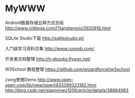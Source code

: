 # MyWWW

Android数据存储五种方式总结
http://www.cnblogs.com/ITtangtang/p/3920916.html

SQLite Studio下载
http://sqlitestudio.pl/

入门级学习资料合集
http://www.runoob.com/

开发者文档整理
http://it-ebooks.flygon.net/

W3School 教程整理
https://github.com/wizardforcel/w3school

zxing使用Demo
http://www.open-open.com/lib/view/open1433399323182.html
http://blog.csdn.net/xiaorenwu1206/article/details/38684983
